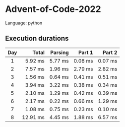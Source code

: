 # Advent-of-Code-2022

Language: python

## Execution durations


| Day |       Total |     Parsing |      Part 1 |       Part 2 |
|:---:|------------:|------------:|------------:|-------------:|
|   1 |     5.92 ms |     5.77 ms |     0.08 ms |      0.07 ms |
|   2 |     7.57 ms |     1.96 ms |     2.79 ms |      2.82 ms |
|   3 |     1.56 ms |     0.64 ms |     0.41 ms |      0.51 ms |
|   4 |     3.94 ms |     3.22 ms |     0.38 ms |      0.34 ms |
|   5 |     2.10 ms |     1.29 ms |     0.42 ms |      0.39 ms |
|   6 |     2.17 ms |     0.22 ms |     0.66 ms |      1.29 ms |
|   7 |     1.08 ms |     0.75 ms |     0.23 ms |      0.10 ms |
|   8 |    12.91 ms |     4.45 ms |     1.88 ms |      6.57 ms |

